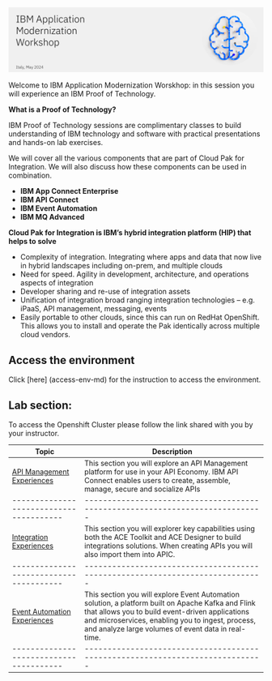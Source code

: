 ![](images\banner_ws.png)

Welcome to IBM Application Modernization Worskhop: in this session you will experience an IBM Proof of Technology.

**What is a Proof of Technology?**

IBM Proof of Technology sessions are complimentary classes to build
understanding of IBM technology and software with practical
presentations and hands-on lab exercises. 

We will cover all the various components that are part of Cloud Pak for Integration. We will also discuss how these components can be used in combination.

*  **IBM App Connect Enterprise**
*  **IBM API Connect**
*  **IBM Event Automation**
*  **IBM MQ Advanced**


**Cloud Pak for Integration is IBM’s hybrid integration platform (HIP) that helps to solve**
- Complexity of integration. Integrating where apps and data that now live in hybrid landscapes including on-prem, and multiple clouds
- Need for speed. Agility in development, architecture, and operations aspects of integration
- Developer sharing and re-use of integration assets
- Unification of integration broad ranging integration technologies – e.g. iPaaS, API management, messaging, events
- Easily portable to other clouds, since this can run on RedHat OpenShift. This allows you to install and operate the Pak identically across multiple cloud vendors.  

## Access the environment 
Click [here] (access-env-md) for the instruction to access the environment.

## Lab section:
To access the Openshift Cluster please follow the link shared with you by your instructor.



|  Topic                                | Description                                                                
|---------------------------------------|-----------------------------------------------------------------------------|
| [API Management Experiences](APIC-labs/ReadMe.md)          | This section you will explore an API Management platform for use in your API Economy. IBM API Connect enables users to create, assemble, manage, secure and socialize APIs  
|---------------------------------------|-----------------------------------------------------------------------------|   
| [Integration Experiences](Integration/index.md)         | This section you will explorer key capabilities using both the ACE Toolkit and ACE Designer to build integrations solutions.  When creating APIs you will also import them into APIC.
|---------------------------------------|-----------------------------------------------------------------------------|     
| [Event Automation Experiences](https://ibm.github.io/event-automation/tutorials/)          | This section you will explore Event Automation solution, a platform built on Apache Kafka and Flink that allows you to build event-driven applications and microservices, enabling you to ingest, process, and analyze large volumes of event data in real-time.
|---------------------------------------|-----------------------------------------------------------------------------|



<!--- <[ACE Toolkit Labs](ACE-toolkit-labs/index.md) > -->
<!--- <[Event Endpoint Labs](Event_EndPoint/index.md) > -->
<!--- <[Aspera Labs](Aspera/index.md) > -->
